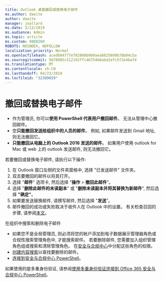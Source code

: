```yaml
---
title: Outlook 桌面撤回或替换电子邮件
ms.author: daeite
author: daeite
manager: joallard
ms.date: 3/13/2019
ms.audience: Admin
ms.topic: article
ms.custom: 9000260
ROBOTS: NOINDEX, NOFOLLOW
localization_priority: Normal
ms.openlocfilehash: aced684777ef82860b969aea8825699b78b04c5a
ms.sourcegitcommit: 9d78905c512192ffc4675468abd2efc5f2e4baf4
ms.translationtype: MT
ms.contentlocale: zh-CN
ms.lasthandoff: 04/23/2019
ms.locfileid: "32389659"
---
```

# <a name="recall-or-replace-an-email-message"></a>撤回或替换电子邮件

- 作为管理员, 你可以**使用 PowerShell 代表用户撤回邮件**。 无法从管理中心撤回邮件。
- 您**只能撤回发送给组织中的人员的邮件**。 例如, 如果邮件发送到 Gmail 地址, 则无法撤回它。
- **只能撤回从电脑上的 Outlook 2016 发送的邮件**。 如果用户使用 outlook for Mac 或 web 上的 outlook 发送邮件, 则无法撤回它。

若要撤回或替换电子邮件, 请执行以下操作:

1. 在 Outlook 窗口左侧的文件夹窗格中, 选择 "已发送邮件" 文件夹。
1. 双击要撤回的邮件以将其打开。
1. 选择 "**邮件**" 选项卡, 然后选择 "**操作** > **撤回此邮件**"。
1. 选择 "**删除此邮件的未读副本**" 或 "**删除未读副本并将其替换为新邮件**", 然后选择 **"确定"**。
1. 如果要发送替换邮件, 请撰写邮件, 然后选择 "**发送**"。
1. 邮件撤回的成功或失败取决于收件人在 Outlook 中的设置。 有关检查召回的步骤, 请参阅[本文](https://support.office.com/article/35027f88-d655-4554-b4f8-6c0729a723a0)。

在组织中搜索和删除电子邮件

- 如果您不是全局管理员, 则必须将您的帐户添加到电子数据展示管理器角色或合规性搜索管理角色中, 才能搜索邮件。 若要删除邮件, 您需要加入组织管理角色组或搜索和清除管理角色。 在[安全与合规中心](https://go.microsoft.com/fwlink/?linkid=2083731)中分配这些角色的权限。
- [创建内容搜索](https://docs.microsoft.com/office365/securitycompliance/content-search)以查找要删除的邮件。
- [连接到安全与合规中心 PowerShell](https://docs.microsoft.com/powershell/exchange/office-365-scc/connect-to-scc-powershell/connect-to-scc-powershell?view=exchange-ps)。

如果使用的是多重身份验证, 请参阅[使用多重身份验证连接到 Office 365 安全与合规中心 PowerShell](https://docs.microsoft.com/powershell/exchange/office-365-scc/connect-to-scc-powershell/mfa-connect-to-scc-powershell?view=exchange-ps)。